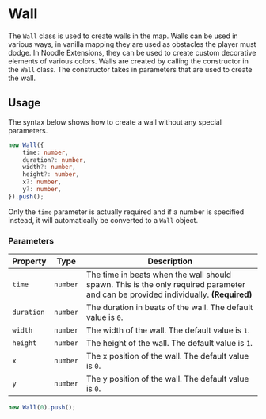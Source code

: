 # Wall

The `Wall` class is used to create walls in the map. Walls can be used in various ways, in vanilla mapping they are used as obstacles the player must dodge. In Noodle Extensions, they can be used to create custom decorative elements of various colors. Walls are created by calling the constructor in the `Wall` class. The constructor takes in parameters that are used to create the wall.

## Usage

The syntax below shows how to create a wall without any special parameters.

```ts
new Wall({
    time: number,
    duration?: number,
    width?: number,
    height?: number,
    x?: number,
    y?: number,
}).push();
```

Only the `time` parameter is actually required and if a number is specified instead, it will automatically be converted to a `Wall` object.

### Parameters

| Property      | Type      | Description
| ------------- | --------- | ---
| `time`        | `number`  | The time in beats when the wall should spawn. This is the only required parameter and can be provided individually. **(Required)**
| `duration`    | `number`  | The duration in beats of the wall. The default value is `0`.
| `width`       | `number`  | The width of the wall. The default value is `1`.
| `height`      | `number`  | The height of the wall. The default value is `1`.
| `x`           | `number`  | The x position of the wall. The default value is `0`.
| `y`           | `number`  | The y position of the wall. The default value is `0`.

```ts
new Wall(0).push();
```